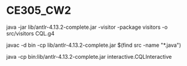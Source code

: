 # CE305_CW2

java -jar lib/antlr-4.13.2-complete.jar -visitor -package visitors -o src/visitors CQL.g4

javac -d bin -cp lib/antlr-4.13.2-complete.jar $(find src -name "*.java")

java -cp bin:lib/antlr-4.13.2-complete.jar interactive.CQLInteractive

